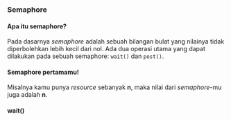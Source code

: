 ### Semaphore

#### Apa itu semaphore?

Pada dasarnya _semaphore_ adalah sebuah bilangan bulat yang nilainya tidak diperbolehkan lebih kecil dari nol. Ada dua operasi utama yang dapat dilakukan pada sebuah semaphore: `wait()` dan `post()`.

#### Semaphore pertamamu!
Misalnya kamu punya _resource_ sebanyak **n**, maka nilai dari _semaphore_-mu juga adalah **n**.

#### wait()
 
